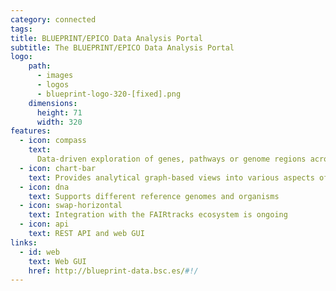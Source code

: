 ```yaml
---
category: connected
tags:
title: BLUEPRINT/EPICO Data Analysis Portal
subtitle: The BLUEPRINT/EPICO Data Analysis Portal
logo:
    path:
      - images
      - logos
      - blueprint-logo-320-[fixed].png
    dimensions:
      height: 71
      width: 320
features:
  - icon: compass
    text:
      Data-driven exploration of genes, pathways or genome regions across the BLUEPRINT datasets
  - icon: chart-bar
    text: Provides analytical graph-based views into various aspects of the track data
  - icon: dna
    text: Supports different reference genomes and organisms
  - icon: swap-horizontal
    text: Integration with the FAIRtracks ecosystem is ongoing
  - icon: api
    text: REST API and web GUI
links:
  - id: web
    text: Web GUI
    href: http://blueprint-data.bsc.es/#!/
---
```

